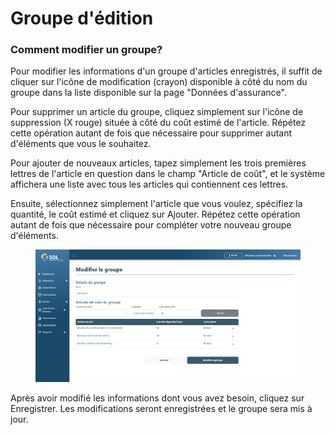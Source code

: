 # Groupe d'édition

### Comment modifier un groupe?

Pour modifier les informations d'un groupe d'articles enregistrés, il suffit de cliquer sur l'icône de modification (crayon) disponible à côté du nom du groupe dans la liste disponible sur la page "Données d'assurance".

Pour supprimer un article du groupe, cliquez simplement sur l'icône de suppression (X rouge) située à côté du coût estimé de l'article. Répétez cette opération autant de fois que nécessaire pour supprimer autant d'éléments que vous le souhaitez.

Pour ajouter de nouveaux articles, tapez simplement les trois premières lettres de l'article en question dans le champ "Article de coût", et le système affichera une liste avec tous les articles qui contiennent ces lettres.

Ensuite, sélectionnez simplement l'article que vous voulez, spécifiez la quantité, le coût estimé et cliquez sur Ajouter. Répétez cette opération autant de fois que nécessaire pour compléter votre nouveau groupe d'éléments.

<figure><img src="../../../../.gitbook/assets/grp-upd.png" alt=""><figcaption></figcaption></figure>

Après avoir modifié les informations dont vous avez besoin, cliquez sur Enregistrer. Les modifications seront enregistrées et le groupe sera mis à jour.
